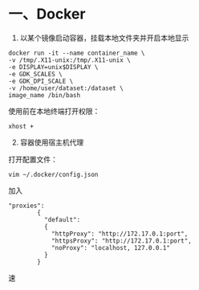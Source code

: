 # 一、Docker

1. 以某个镜像启动容器，挂载本地文件夹并开启本地显示

```
docker run -it --name container_name \
-v /tmp/.X11-unix:/tmp/.X11-unix \
-e DISPLAY=unix$DISPLAY \
-e GDK_SCALES \
-e GDK_DPI_SCALE \
-v /home/user/dataset:/dataset \
image_name /bin/bash
```

使用前在本地终端打开权限：

```
xhost +
```

2. 容器使用宿主机代理

打开配置文件：

```
vim ~/.docker/config.json
```

加入

```
"proxies":
        {
          "default":
          {
            "httpProxy": "http://172.17.0.1:port",
            "httpsProxy": "http://172.17.0.1:port",
            "noProxy": "localhost, 127.0.0.1"
          }
        }
```

速